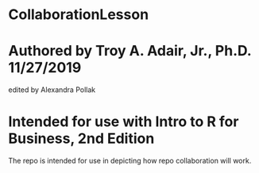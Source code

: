 # CollaborationLesson
# Authored by Troy A. Adair, Jr., Ph.D. 11/27/2019
edited by Alexandra Pollak
# Intended for use with Intro to R for Business, 2nd Edition

The repo is intended for use in depicting how repo collaboration will work.
